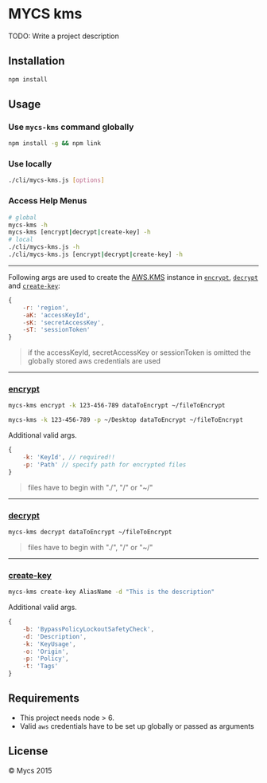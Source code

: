 # MYCS kms

TODO: Write a project description

## Installation

```bash
npm install
```

## Usage

### Use `mycs-kms` command globally
```bash
npm install -g && npm link
```

### Use locally
```bash
./cli/mycs-kms.js [options]
```

### Access Help Menus

```bash
# global
mycs-kms -h
mycs-kms [encrypt|decrypt|create-key] -h
# local
./cli/mycs-kms.js -h
./cli/mycs-kms.js [encrypt|decrypt|create-key] -h
```
___

Following args are used to create the [AWS.KMS](http://docs.aws.amazon.com/AWSJavaScriptSDK/latest/AWS/KMS.html#constructor-property "AWS.KMS") instance in [`encrypt`](#encrypt), [`decrypt`](#decrypt) and [`create-key`](#createKey):

```javascript
{
    -r: 'region',
    -aK: 'accessKeyId',
    -sK: 'secretAccessKey',
    -sT: 'sessionToken'
}
```

> if the accessKeyId, secretAccessKey or sessionToken is omitted the globally stored aws credentials are used
___
<a name="encrypt"></a>
### [encrypt](http://docs.aws.amazon.com/AWSJavaScriptSDK/latest/AWS/KMS.html#encrypt-property "encrypt aws docu")

```bash
mycs-kms encrypt -k 123-456-789 dataToEncrypt ~/fileToEncrypt

mycs-kms -k 123-456-789 -p ~/Desktop dataToEncrypt ~/fileToEncrypt
```

Additional valid args.
```javascript
{
    -k: 'KeyId', // required!!
    -p: 'Path' // specify path for encrypted files
}
```

> files have to begin with "./", "/" or "~/"
___
<a name="decrypt"></a>
### [decrypt](http://docs.aws.amazon.com/AWSJavaScriptSDK/latest/AWS/KMS.html#decrypt-property "decrypt aws docu")

```bash
mycs-kms decrypt dataToEncrypt ~/fileToEncrypt
```
> files have to begin with "./", "/" or "~/"
___
<a name="createKey"></a>
### [create-key](http://docs.aws.amazon.com/AWSJavaScriptSDK/latest/AWS/KMS.html#createKey-property "createKey aws docu")

```bash
mycs-kms create-key AliasName -d "This is the description"
```

Additional valid args.
```javascript
{
    -b: 'BypassPolicyLockoutSafetyCheck',
    -d: 'Description',
    -k: 'KeyUsage',
    -o: 'Origin',
    -p: 'Policy',
    -t: 'Tags'
}
```

## Requirements

- This project needs node > 6.
- Valid `aws` credentials have to be set up globally or passed as arguments

## License
© Mycs 2015